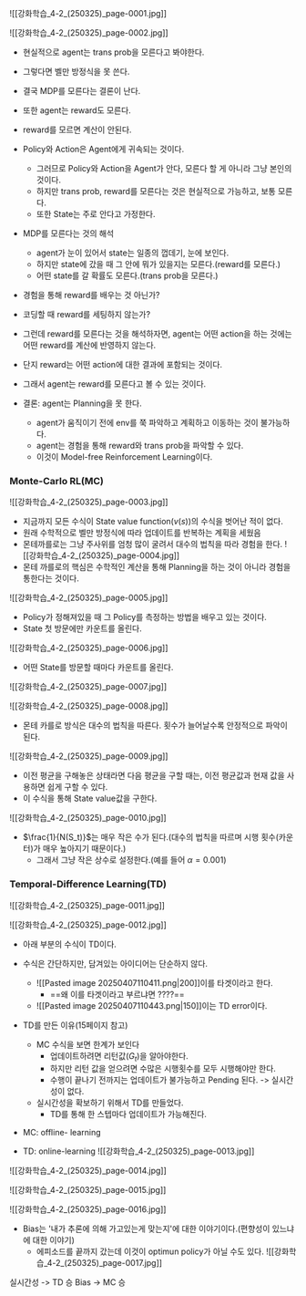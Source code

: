 ![[강화학습_4-2_(250325)_page-0001.jpg]]

![[강화학습_4-2_(250325)_page-0002.jpg]]
- 현실적으로 agent는 trans prob을 모른다고 봐야한다.
- 그렇다면 벨만 방정식을 못 쓴다.
- 결국 MDP를 모른다는 결론이 난다.

- 또한 agent는 reward도 모른다.
- reward를 모르면 계산이 안된다.

- Policy와 Action은 Agent에게 귀속되는 것이다.
	- 그러므로 Policy와 Action을 Agent가 안다, 모른다 할 게 아니라 그냥 본인의 것이다.
	- 하지만 trans prob, reward를 모른다는 것은 현실적으로 가능하고, 보통 모른다.
	- 또한 State는 주로 안다고 가정한다.

- MDP를 모른다는 것의 해석
	- agent가 눈이 있어서 state는 일종의 껍데기, 눈에 보인다.
	- 하지만 state에 갔을 때 그 안에 뭐가 있을지는 모른다.(reward를 모른다.)
	- 어떤 state를 갈 확률도 모른다.(trans prob을 모른다.)

- 경험을 통해 reward를 배우는 것 아닌가?
- 코딩할 때 reward를 세팅하지 않는가?
- 그런데 reward를 모른다는 것을 해석하자면, agent는 어떤 action을 하는 것에는 어떤 reward를 계산에 반영하지 않는다.
- 단지 reward는 어떤 action에 대한 결과에 포함되는 것이다.
- 그래서 agent는 reward를 모른다고 볼 수 있는 것이다.

- 결론: agent는 Planning을 못 한다.
	- agent가 움직이기 전에 env를 쭉 파악하고 계획하고 이동하는 것이 불가능하다.
	- agent는 경험을 통해 reward와 trans prob을 파악할 수 있다.
	- 이것이 Model-free Reinforcement Learning이다.


### Monte-Carlo RL(MC)
![[강화학습_4-2_(250325)_page-0003.jpg]]
- 지금까지 모든 수식이 State value function($v(s)$)의 수식을 벗어난 적이 없다.
- 원래 수학적으로 벨만 방정식에 따라 업데이트를 반복하는 계획을 세웠음
- 몬테까를로는 그냥 주사위를 엄청 많이 굴려서 대수의 법칙을 따라 경험을 한다.
![[강화학습_4-2_(250325)_page-0004.jpg]]
- 몬테 까를로의 핵심은 수학적인 계산을 통해 Planning을 하는 것이 아니라 경험을 통한다는 것이다.

![[강화학습_4-2_(250325)_page-0005.jpg]]
- Policy가 정해져있을 때 그 Policy를 측정하는 방법을 배우고 있는 것이다.
- State 첫 방문에만 카운트를 올린다.

![[강화학습_4-2_(250325)_page-0006.jpg]]
- 어떤 State를 방문할 때마다 카운트를 올린다.

![[강화학습_4-2_(250325)_page-0007.jpg]]

![[강화학습_4-2_(250325)_page-0008.jpg]]
- 몬테 카를로 방식은 대수의 법칙을 따른다. 횟수가 늘어날수록 안정적으로 파악이 된다.


![[강화학습_4-2_(250325)_page-0009.jpg]]
- 이전 평균을 구해놓은 상태라면 다음 평균을 구할 때는, 이전 평균값과 현재 값을 사용하면 쉽게 구할 수 있다.
- 이 수식을 통해 State value값을 구한다.

![[강화학습_4-2_(250325)_page-0010.jpg]]
- $\frac{1}{N(S_t)}$는 매우 작은 수가 된다.(대수의 법칙을 따르며 시행 횟수(카운터)가 매우 높아지기 때문이다.)
	- 그래서 그냥 작은 상수로 설정한다.(예를 들어 $\alpha = 0.001$)

### Temporal-Difference Learning(TD)
![[강화학습_4-2_(250325)_page-0011.jpg]]

![[강화학습_4-2_(250325)_page-0012.jpg]]
- 아래 부분의 수식이 TD이다.
- 수식은 간단하지만, 담겨있는 아이디어는 단순하지 않다.
	- ![[Pasted image 20250407110411.png|200]]이를 타겟이라고 한다.
		- ==왜 이를 타겟이라고 부르냐면 ????==
	- ![[Pasted image 20250407110443.png|150]]이는 TD error이다.

- TD를 만든 이유(15페이지 참고)
	- MC 수식을 보면 한계가 보인다
		- 업데이트하려면 리턴값($G_t$)을 알아야한다.
		- 하지만 리턴 값을 얻으려면 수많은 시행횟수를 모두 시행해야만 한다.
		- 수행이 끝나기 전까지는 업데이트가 불가능하고 Pending 된다. -> 실시간성이 없다.
	- 실시간성을 확보하기 위해서 TD를 만들었다.
		- TD를 통해 한 스텝마다 업데이트가 가능해진다.
- MC: offline- learning
- TD: online-learning
![[강화학습_4-2_(250325)_page-0013.jpg]]

![[강화학습_4-2_(250325)_page-0014.jpg]]

![[강화학습_4-2_(250325)_page-0015.jpg]]

![[강화학습_4-2_(250325)_page-0016.jpg]]
- Bias는 '내가 추론에 의해 가고있는게 맞는지'에 대한 이야기이다.(편향성이 있느냐에 대한 이야기)
	- 에피소드를 끝까지 갔는데 이것이 optimun policy가 아닐 수도 있다.
![[강화학습_4-2_(250325)_page-0017.jpg]]

실시간성 -> TD 승
Bias -> MC 승